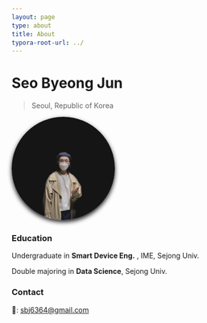 ```yaml
---
layout: page
type: about
title: About
typora-root-url: ../
---
```




  

  


# Seo Byeong Jun

> Seoul, Republic of Korea



<img src="/assets/images/about_profile2.jpeg" alt="Photo of me" style="zoom:20%;border=none;border-radius:50%;box-shadow: 0px 20px 40px" />





### Education

Undergraduate in **Smart Device Eng.** , IME, Sejong Univ.

Double majoring in **Data Science**, Sejong Univ.



### Contact

📧: sbj6364@gmail.com